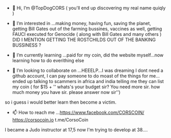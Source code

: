 - 👋 Hi, I’m @TopDogCORS ( you'll end up discovering my real name quiqly )
- 👀 I’m interested in ...making money, having fun, saving the planet, getting Bill Gates out of the farming bussines, vaccines as well, 
                           getting FAUCI executed for Genocide ( along with Bill Gates and many others )
                           DID I MENTION GETTING THE ROSTCHILDS OUT OF THE BANKING BUSSINESS ?
                           
- 🌱 I’m currently learning ...paid for my coin, did the website myself...now learning how to do everithing else

- 💞️ I’m looking to collaborate on ...HEEELP...I was dreaming I dont need a github account, I can pay someone to do moast of the things for me...
                                    ended up talking to scammers in africa and india telling me they can list my coin
                                    ( for $15 + '' whats's your budget sir? You need more sir. how much money you have sir. please answer now sir'')

so i guess i would better learn then become a victim.

- 📫 How to reach me ...https://www.facebook.com/CORSCOIN/
                        https://corsocoin.io
                        t.me/CorsoCoin

I became a Judo instructor at 17,5 now I'm trying to develop at 38....
<!---
TopDogCORS/TopDogCORS is a ✨ special ✨ repository because its `README.md` (this file) appears on your GitHub profile.
You can click the Preview link to take a look at your changes.
--->
